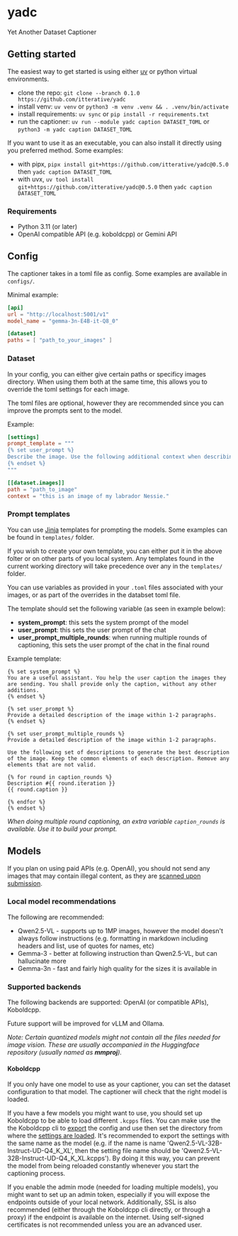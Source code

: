 # yadc
Yet Another Dataset Captioner

## Getting started

The easiest way to get started is using either [uv](https://github.com/astral-sh/uv) or python virtual environments.

* clone the repo: `git clone --branch 0.1.0 https://github.com/itterative/yadc`
* install venv: `uv venv` or `python3 -m venv .venv && . .venv/bin/activate`
* install requirements: `uv sync` or `pip install -r requirements.txt`
* run the captioner: `uv run --module yadc caption DATASET_TOML` or `python3 -m yadc caption DATASET_TOML`

If you want to use it as an executable, you can also install it directly using you preferred method. Some examples:
* with pipx, `pipx install git+https://github.com/itterative/yadc@0.5.0` then `yadc caption DATASET_TOML`
* with uvx, `uv tool install git+https://github.com/itterative/yadc@0.5.0` then `yadc caption DATASET_TOML`

### Requirements
* Python 3.11 (or later)
* OpenAI compatible API (e.g. koboldcpp) or Gemini API

## Config

The captioner takes in a toml file as config. Some examples are available in `configs/`.

Minimal example:

```toml
[api]
url = "http://localhost:5001/v1"
model_name = "gemma-3n-E4B-it-Q8_0"

[dataset]
paths = [ "path_to_your_images" ]
```

### Dataset

In your config, you can either give certain paths or specificy images directory. When using them both at the same time, this allows you to override the toml settings for each image.

The toml files are optional, however they are recommended since you can improve the prompts sent to the model.

Example:

```toml
[settings]
prompt_template = """
{% set user_prompt %}
Describe the image. Use the following additional context when describing the image: {{ context }}
{% endset %}
"""

[[dataset.images]]
path = "path_to_image"
context = "this is an image of my labrador Nessie."
```

### Prompt templates

You can use [Jinja](https://jinja.palletsprojects.com/en/stable/) templates for prompting the models. Some examples can be found in `templates/` folder.

If you wish to create your own template, you can either put it in the above folter or on other parts of you local system. Any templates found in the current working directory will take precedence over any in the `templates/` folder.

You can use variables as provided in your `.toml` files associated with your images, or as part of the overrides in the databset toml file.

The template should set the following variable (as seen in example below):
* **system_prompt**: this sets the system prompt of the model
* **user_prompt**: this sets the user prompt of the chat
* **user_prompt_multiple_rounds**: when running multiple rounds of captioning, this sets the user prompt of the chat in the final round

Example template:
```jinja
{% set system_prompt %}
You are a useful assistant. You help the user caption the images they are sending. You shall provide only the caption, without any other additions.
{% endset %}

{% set user_prompt %}
Provide a detailed description of the image within 1-2 paragraphs.
{% endset %}

{% set user_prompt_multiple_rounds %}
Provide a detailed description of the image within 1-2 paragraphs.

Use the following set of descriptions to generate the best description of the image. Keep the common elements of each description. Remove any elements that are not valid.

{% for round in caption_rounds %}
Description #{{ round.iteration }}
{{ round.caption }}

{% endfor %}
{% endset %}
```

*When doing multiple round captioning, an extra variable `caption_rounds` is available. Use it to build your prompt.*

## Models
If you plan on using paid APIs (e.g. OpenAI), you should not send any images that may contain illegal content, as they are [scanned upon submission](https://platform.openai.com/docs/guides/your-data#image-and-file-inputs).

### Local model recommendations

The following are recommended:
  * Qwen2.5-VL - supports up to 1MP images, however the model doesn't always follow instructions (e.g. formatting in markdown including headers and list, use of quotes for names, etc)
  * Gemma-3 - better at following instruction than Qwen2.5-VL, but can hallucinate more
  * Gemma-3n - fast and fairly high quality for the sizes it is available in

### Supported backends
The following backends are supported: OpenAI (or compatible APIs), Koboldcpp.

Future support will be improved for vLLM and Ollama.

*Note: Certain quantized models might not contain all the files needed for image vision. These are usually accompanied in the Huggingface repository (usually named as **mmproj**).*

#### Koboldcpp

If you only have one model to use as your captioner, you can set the dataset configuration to that model. The captioner will check that the right model is loaded.

If you have a few models you might want to use, you should set up Koboldcpp to be able to load different `.kcpps` files. You can make use the the Koboldcpp cli to [export](https://github.com/LostRuins/koboldcpp/wiki#what-is---config-what-are-kcpps-files) the config and use then set the directory from where the [settings are loaded](https://github.com/LostRuins/koboldcpp/wiki#what-is-admin-mode-can-i-switch-models-at-runtime). It's recommended to export the settings with the same name as the model (e.g. if the name is name 'Qwen2.5-VL-32B-Instruct-UD-Q4_K_XL', then the setting file name should be 'Qwen2.5-VL-32B-Instruct-UD-Q4_K_XL.kcpps'). By doing it this way, you can prevent the model from being reloaded constantly whenever you start the captioning process.

If you enable the admin mode (needed for loading multiple models), you might want to set up an admin token, especially if you will expose the endpoints outside of your local network. Additionally, SSL is also recommended (either through the Koboldcpp cli directly, or through a proxy) if the endpoint is available on the internet. Using self-signed certificates is not recommended unless you are an advanced user.

